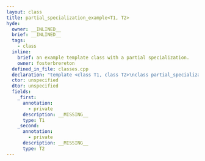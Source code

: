 ```yaml
---
layout: class
title: partial_specialization_example<T1, T2>
hyde:
  owner: __INLINED__
  brief: __INLINED__
  tags:
    - class
  inline:
    brief: an example template class with a partial specialization.
    owner: fosterbrereton
  defined_in_file: classes.cpp
  declaration: "template <class T1, class T2>\nclass partial_specialization_example;"
  ctor: unspecified
  dtor: unspecified
  fields:
    _first:
      annotation:
        - private
      description: __MISSING__
      type: T1
    _second:
      annotation:
        - private
      description: __MISSING__
      type: T2
---
```

